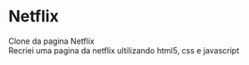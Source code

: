 # Netflix
Clone da pagina Netflix <br>
Recriei uma pagina da netflix ultilizando html5, css e javascript

